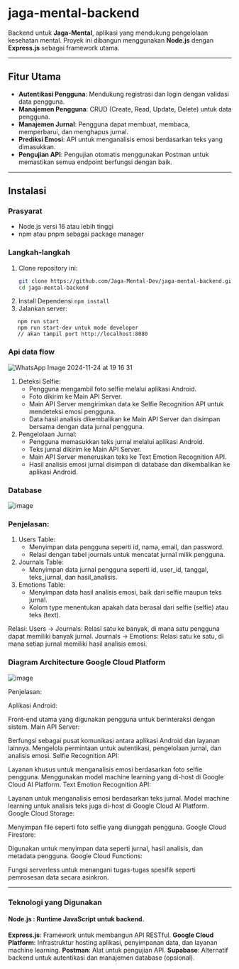 # jaga-mental-backend

Backend untuk **Jaga-Mental**, aplikasi yang mendukung pengelolaan kesehatan mental. Proyek ini dibangun menggunakan **Node.js** dengan **Express.js** sebagai framework utama.

---

## Fitur Utama

- **Autentikasi Pengguna**: Mendukung registrasi dan login dengan validasi data pengguna.
- **Manajemen Pengguna**: CRUD (Create, Read, Update, Delete) untuk data pengguna.
- **Manajemen Jurnal**: Pengguna dapat membuat, membaca, memperbarui, dan menghapus jurnal.
- **Prediksi Emosi**: API untuk menganalisis emosi berdasarkan teks yang dimasukkan.
- **Pengujian API**: Pengujian otomatis menggunakan Postman untuk memastikan semua endpoint berfungsi dengan baik.

---

## Instalasi
### Prasyarat
- Node.js versi 16 atau lebih tinggi
- npm atau pnpm sebagai package manager

### Langkah-langkah
1. Clone repository ini:
   ```bash
   git clone https://github.com/Jaga-Mental-Dev/jaga-mental-backend.git
   cd jaga-mental-backend
   ```
2. Install Dependensi
   ```npm install```
3. Jalankan server:
```
   npm run start 
   npm run start-dev untuk mode developer
   // akan tampil port http://localhost:8080
```

### Api data flow

![WhatsApp Image 2024-11-24 at 19 16 31](https://github.com/user-attachments/assets/9b0cc072-5246-49e4-9c49-316c55d3e644)

1. Deteksi Selfie:
   - Pengguna mengambil foto selfie melalui aplikasi Android.
   - Foto dikirim ke Main API Server.
   - Main API Server mengirimkan data ke Selfie Recognition API untuk mendeteksi emosi pengguna.
   - Data hasil analisis dikembalikan ke Main API Server dan disimpan bersama dengan data jurnal pengguna.
2. Pengelolaan Jurnal:
   - Pengguna memasukkan teks jurnal melalui aplikasi Android.
   - Teks jurnal dikirim ke Main API Server.
   - Main API Server meneruskan teks ke Text Emotion Recognition API.
   - Hasil analisis emosi jurnal disimpan di database dan dikembalikan ke aplikasi Android.


### Database
![image](https://github.com/user-attachments/assets/f0809c8b-6eaa-45f1-ada9-36ed9db9febb)
### Penjelasan:
1. Users Table:
   - Menyimpan data pengguna seperti id, nama, email, dan password.
   - Relasi dengan tabel journals untuk mencatat jurnal milik pengguna.
2. Journals Table:
   - Menyimpan data jurnal pengguna seperti id, user_id, tanggal, teks_jurnal, dan hasil_analisis.
3. Emotions Table:
   - Menyimpan data hasil analisis emosi, baik dari selfie maupun teks jurnal.
   - Kolom type menentukan apakah data berasal dari selfie (selfie) atau teks (text).

Relasi:
Users → Journals: Relasi satu ke banyak, di mana satu pengguna dapat memiliki banyak jurnal.
Journals → Emotions: Relasi satu ke satu, di mana setiap jurnal memiliki hasil analisis emosi.
### Diagram Architecture Google Cloud Platform
![image](https://github.com/user-attachments/assets/cec0cb5c-1c2a-4e23-9d49-2183e9002664)

Penjelasan:

Aplikasi Android:

Front-end utama yang digunakan pengguna untuk berinteraksi dengan sistem.
Main API Server:

Berfungsi sebagai pusat komunikasi antara aplikasi Android dan layanan lainnya.
Mengelola permintaan untuk autentikasi, pengelolaan jurnal, dan analisis emosi.
Selfie Recognition API:

Layanan khusus untuk menganalisis emosi berdasarkan foto selfie pengguna.
Menggunakan model machine learning yang di-host di Google Cloud AI Platform.
Text Emotion Recognition API:

Layanan untuk menganalisis emosi berdasarkan teks jurnal.
Model machine learning untuk analisis teks juga di-host di Google Cloud AI Platform.
Google Cloud Storage:

Menyimpan file seperti foto selfie yang diunggah pengguna.
Google Cloud Firestore:

Digunakan untuk menyimpan data seperti jurnal, hasil analisis, dan metadata pengguna.
Google Cloud Functions:

Fungsi serverless untuk menangani tugas-tugas spesifik seperti pemrosesan data secara asinkron.

---
### Teknologi yang Digunakan
#### Node.js  : Runtime JavaScript untuk backend.
**Express.js**: Framework untuk membangun API RESTful.
**Google Cloud Platform**: Infrastruktur hosting aplikasi, penyimpanan data, dan layanan machine learning.
**Postman**: Alat untuk pengujian API.
**Supabase**: Alternatif backend untuk autentikasi dan manajemen database (opsional).

